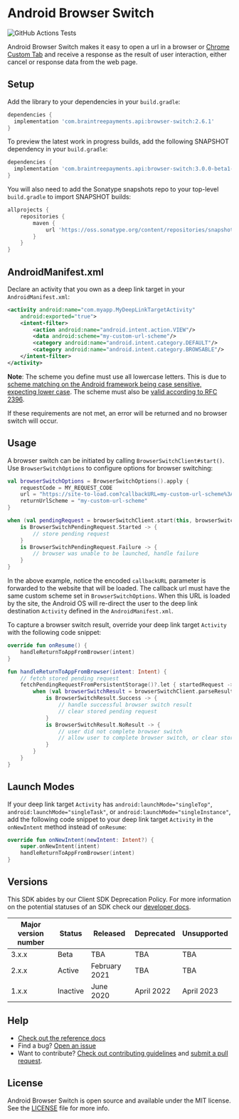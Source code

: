 # Android Browser Switch

![GitHub Actions Tests](https://github.com/braintree/browser-switch-android/workflows/Tests/badge.svg)

Android Browser Switch makes it easy to open a url in a browser or
[Chrome Custom Tab](https://developer.chrome.com/multidevice/android/customtabs) and receive a
response as the result of user interaction, either cancel or response data from the web page.

## Setup

Add the library to your dependencies in your `build.gradle`:

```groovy
dependencies {
  implementation 'com.braintreepayments.api:browser-switch:2.6.1'
}
```

To preview the latest work in progress builds, add the following SNAPSHOT dependency in your `build.gradle`:

```groovy
dependencies {
  implementation 'com.braintreepayments.api:browser-switch:3.0.0-beta1-SNAPSHOT'
}
```

You will also need to add the Sonatype snapshots repo to your top-level `build.gradle` to import SNAPSHOT builds:

```groovy
allprojects {
    repositories {
        maven {
            url 'https://oss.sonatype.org/content/repositories/snapshots/'
        }
    }
}
```

## AndroidManifest.xml

Declare an activity that you own as a deep link target in your `AndroidManifest.xml`:

```xml
<activity android:name="com.myapp.MyDeepLinkTargetActivity"
    android:exported="true">
    <intent-filter>
        <action android:name="android.intent.action.VIEW"/>
        <data android:scheme="my-custom-url-scheme"/>
        <category android:name="android.intent.category.DEFAULT"/>
        <category android:name="android.intent.category.BROWSABLE"/>
    </intent-filter>
</activity>
```

**Note**: The scheme you define must use all lowercase letters. This is due to [scheme matching on the Android framework being case sensitive, expecting lower case](https://developer.android.com/guide/topics/manifest/data-element#scheme). The scheme must also be [valid according to RFC 2396](https://datatracker.ietf.org/doc/html/rfc2396#section-3.1).

If these requirements are not met, an error will be returned and no browser switch will occur.

## Usage

A browser switch can be initiated by calling `BrowserSwitchClient#start()`. Use `BrowserSwitchOptions` to configure options for browser switching:

```kotlin
val browserSwitchOptions = BrowserSwitchOptions().apply {
    requestCode = MY_REQUEST_CODE
    url = "https://site-to-load.com?callbackURL=my-custom-url-scheme%3A%2F%2Fsuccess"
    returnUrlScheme = "my-custom-url-scheme"
}

when (val pendingRequest = browserSwitchClient.start(this, browserSwitchOptions)) {
    is BrowserSwitchPendingRequest.Started -> {
        // store pending request
    }
    is BrowserSwitchPendingRequest.Failure -> {
        // browser was unable to be launched, handle failure
    }
}
```

In the above example, notice the encoded `callbackURL` parameter is forwarded to the website that will be loaded. The callback url must have the same custom scheme set in `BrowserSwitchOptions`. When this URL is loaded by the site, the Android OS will re-direct the user to the deep link destination `Activity` defined in the `AndroidManifest.xml`.

To capture a browser switch result, override your deep link target `Activity` with the following code snippet:

```kotlin
override fun onResume() {
    handleReturnToAppFromBrowser(intent) 
}

fun handleReturnToAppFromBrowser(intent: Intent) {
    // fetch stored pending request
    fetchPendingRequestFromPersistentStorage()?.let { startedRequest ->
        when (val browserSwitchResult = browserSwitchClient.parseResult(startedRequest, intent)) {
            is BrowserSwitchResult.Success -> {
                // handle successful browser switch result
                // clear stored pending request
            }
            is BrowserSwitchResult.NoResult -> {
                // user did not complete browser switch
                // allow user to complete browser switch, or clear stored pending request
            }
        }
    }
}
```

## Launch Modes

If your deep link target `Activity` has `android:launchMode="singleTop"`, `android:launchMode="singleTask"`, or `android:launchMode="singleInstance"`, add the following code snippet to your deep link target `Activity` in the `onNewIntent` method instead of `onResume`:

```kotlin
override fun onNewIntent(newIntent: Intent?) {
    super.onNewIntent(intent)
    handleReturnToAppFromBrowser(intent) 
}
```

## Versions

This SDK abides by our Client SDK Deprecation Policy. For more information on the potential statuses of an SDK check our [developer docs](https://developer.paypal.com/braintree/docs/guides/client-sdk/deprecation-policy/android/v4).

| Major version number | Status   | Released      | Deprecated | Unsupported |
|----------------------|----------|---------------| ---------- | ----------- |
| 3.x.x                | Beta     | TBA           | TBA | TBA |
| 2.x.x                | Active   | February 2021 | TBA | TBA |
| 1.x.x                | Inactive | June 2020     | April 2022 | April 2023 |

## Help

* [Check out the reference docs](https://braintree.github.io/browser-switch-android/index.html)
* Find a bug? [Open an issue](https://github.com/braintree/browser-switch-android/issues)
* Want to contribute? [Check out contributing guidelines](CONTRIBUTING.md) and [submit a pull request](https://help.github.com/articles/creating-a-pull-request).

## License

Android Browser Switch is open source and available under the MIT license. See the
[LICENSE](LICENSE) file for more info.
